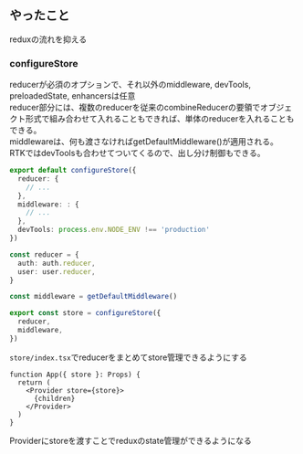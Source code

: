 ## やったこと
reduxの流れを抑える

### configureStore
reducerが必須のオプションで、それ以外のmiddleware, devTools, preloadedState, enhancersは任意  
reducer部分には、複数のreducerを従来のcombineReducerの要領でオブジェクト形式で組み合わせて入れることもできれば、単体のreducerを入れることもできる。  
middlewareは、何も渡さなければgetDefaultMiddleware()が適用される。  
RTKではdevToolsも合わせてついてくるので、出し分け制御もできる。

```ts
export default configureStore({
  reducer: {
    // ...
  },
  middleware: : {
    // ...
  },
  devTools: process.env.NODE_ENV !== 'production'
})
```

```ts
const reducer = {
  auth: auth.reducer,
  user: user.reducer,
}

const middleware = getDefaultMiddleware()

export const store = configureStore({
  reducer,
  middleware,
})
```

`store/index.tsx`でreducerをまとめてstore管理できるようにする  

```tsx
function App({ store }: Props) {
  return (
    <Provider store={store}>
      {children}
    </Provider>
  )
}
```

Providerにstoreを渡すことでreduxのstate管理ができるようになる  















